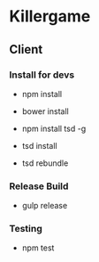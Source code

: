 # Killergame 
## Client
### Install for devs

- npm install
- bower install

- npm install tsd -g
- tsd install
- tsd rebundle

### Release Build
- gulp release

### Testing
- npm test